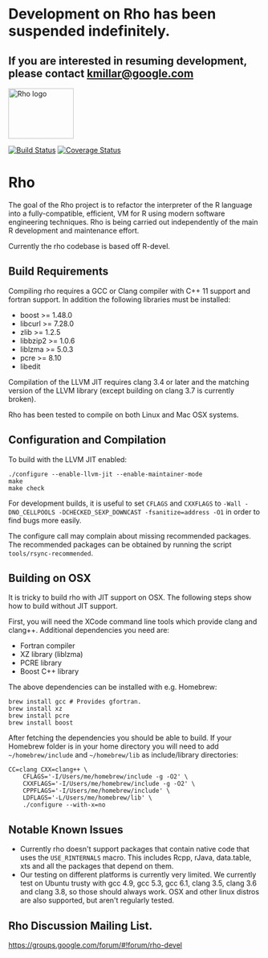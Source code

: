 # Development on Rho has been suspended indefinitely.
## If you are interested in resuming development, please contact kmillar@google.com

<img src="doc/html/rho_logo.png?raw=true" alt="Rho logo" width="130" height="100"/>

[![Build Status](https://travis-ci.org/rho-devel/rho.svg?branch=master)](https://travis-ci.org/rho-devel/rho)
[![Coverage Status](https://img.shields.io/codecov/c/github/rho-devel/rho/master.svg)](https://codecov.io/github/rho-devel/rho?branch=master)

# Rho

The goal of the Rho project is to refactor the interpreter of the R language into a fully-compatible, efficient, VM for R using modern software engineering techniques.  Rho is being carried out independently of the main R development and maintenance effort.

Currently the rho codebase is based off R-devel.

## Build Requirements

Compiling rho requires a GCC or Clang compiler with C++ 11 support and fortran support.  In addition the following libraries must be installed:
   * boost >= 1.48.0
   * libcurl >= 7.28.0
   * zlib >= 1.2.5
   * libbzip2 >= 1.0.6
   * liblzma >= 5.0.3
   * pcre >= 8.10
   * libedit

Compilation of the LLVM JIT requires clang 3.4 or later and the matching
version of the LLVM library (except building on clang 3.7 is currently broken).

Rho has been tested to compile on both Linux and Mac OSX systems.

## Configuration and Compilation

To build with the LLVM JIT enabled:

    ./configure --enable-llvm-jit --enable-maintainer-mode
    make
    make check


For development builds, it is useful to set `CFLAGS` and `CXXFLAGS` to
`-Wall -DNO_CELLPOOLS -DCHECKED_SEXP_DOWNCAST -fsanitize=address -O1`
in order to find bugs more easily.

The configure call may complain about missing recommended packages. The
recommended packages can be obtained by running the script `tools/rsync-recommended`.

## Building on OSX

It is tricky to build rho with JIT support on OSX. The following steps show how
to build without JIT support.

First, you will need the XCode command line tools which provide clang and
clang++. Additional dependencies you need are:

* Fortran compiler
* XZ library (liblzma)
* PCRE library
* Boost C++ library

The above dependencies can be installed with e.g. Homebrew:

    brew install gcc # Provides gfortran.
    brew install xz
    brew install pcre
    brew install boost

After fetching the dependencies you should be able to build. If your Homebrew
folder is in your home directory you will need to add `~/homebrew/include` and
`~/homebrew/lib` as include/library directories:

    CC=clang CXX=clang++ \
        CFLAGS='-I/Users/me/homebrew/include -g -O2' \
        CXXFLAGS='-I/Users/me/homebrew/include -g -O2' \
        CPPFLAGS='-I/Users/me/homebrew/include' \
        LDFLAGS='-L/Users/me/homebrew/lib' \
        ./configure --with-x=no


## Notable Known Issues

* Currently rho doesn't support packages that contain native code that uses the `USE_RINTERNALS` macro.  This includes Rcpp, rJava, data.table, xts and all the packages that depend on them.
* Our testing on different platforms is currently very limited.  We currently test on Ubuntu trusty with gcc 4.9, gcc 5.3, gcc 6.1, clang 3.5, clang 3.6 and clang 3.8, so those should always work.  OSX and other linux distros are also supported, but aren't regularly tested.

## Rho Discussion Mailing List.

https://groups.google.com/forum/#!forum/rho-devel
